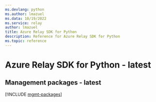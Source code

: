 ```yaml
---
ms.devlang: python
ms.author: lmazuel
ms.data: 10/19/2022
ms.service: relay
author: lmazuel
title: Azure Relay SDK for Python
description: Reference for Azure Relay SDK for Python
ms.topic: reference
---
```

# Azure Relay SDK for Python - latest

## Management packages - latest
[!INCLUDE [mgmt-packages](relay-mgmt-index.md)]